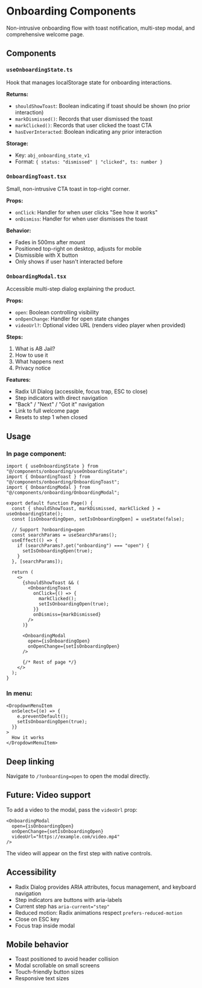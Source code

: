 # Onboarding Components

Non-intrusive onboarding flow with toast notification, multi-step modal, and comprehensive welcome page.

## Components

### `useOnboardingState.ts`
Hook that manages localStorage state for onboarding interactions.

**Returns:**
- `shouldShowToast`: Boolean indicating if toast should be shown (no prior interaction)
- `markDismissed()`: Records that user dismissed the toast
- `markClicked()`: Records that user clicked the toast CTA
- `hasEverInteracted`: Boolean indicating any prior interaction

**Storage:**
- Key: `abj_onboarding_state_v1`
- Format: `{ status: "dismissed" | "clicked", ts: number }`

### `OnboardingToast.tsx`
Small, non-intrusive CTA toast in top-right corner.

**Props:**
- `onClick`: Handler for when user clicks "See how it works"
- `onDismiss`: Handler for when user dismisses the toast

**Behavior:**
- Fades in 500ms after mount
- Positioned top-right on desktop, adjusts for mobile
- Dismissible with X button
- Only shows if user hasn't interacted before

### `OnboardingModal.tsx`
Accessible multi-step dialog explaining the product.

**Props:**
- `open`: Boolean controlling visibility
- `onOpenChange`: Handler for open state changes
- `videoUrl?`: Optional video URL (renders video player when provided)

**Steps:**
1. What is AB Jail?
2. How to use it
3. What happens next
4. Privacy notice

**Features:**
- Radix UI Dialog (accessible, focus trap, ESC to close)
- Step indicators with direct navigation
- "Back" / "Next" / "Got it" navigation
- Link to full welcome page
- Resets to step 1 when closed

## Usage

### In page component:

```tsx
import { useOnboardingState } from "@/components/onboarding/useOnboardingState";
import { OnboardingToast } from "@/components/onboarding/OnboardingToast";
import { OnboardingModal } from "@/components/onboarding/OnboardingModal";

export default function Page() {
  const { shouldShowToast, markDismissed, markClicked } = useOnboardingState();
  const [isOnboardingOpen, setIsOnboardingOpen] = useState(false);

  // Support ?onboarding=open
  const searchParams = useSearchParams();
  useEffect(() => {
    if (searchParams?.get("onboarding") === "open") {
      setIsOnboardingOpen(true);
    }
  }, [searchParams]);

  return (
    <>
      {shouldShowToast && (
        <OnboardingToast
          onClick={() => {
            markClicked();
            setIsOnboardingOpen(true);
          }}
          onDismiss={markDismissed}
        />
      )}

      <OnboardingModal
        open={isOnboardingOpen}
        onOpenChange={setIsOnboardingOpen}
      />

      {/* Rest of page */}
    </>
  );
}
```

### In menu:

```tsx
<DropdownMenuItem
  onSelect={(e) => {
    e.preventDefault();
    setIsOnboardingOpen(true);
  }}
>
  How it works
</DropdownMenuItem>
```

## Deep linking

Navigate to `/?onboarding=open` to open the modal directly.

## Future: Video support

To add a video to the modal, pass the `videoUrl` prop:

```tsx
<OnboardingModal
  open={isOnboardingOpen}
  onOpenChange={setIsOnboardingOpen}
  videoUrl="https://example.com/video.mp4"
/>
```

The video will appear on the first step with native controls.

## Accessibility

- Radix Dialog provides ARIA attributes, focus management, and keyboard navigation
- Step indicators are buttons with aria-labels
- Current step has `aria-current="step"`
- Reduced motion: Radix animations respect `prefers-reduced-motion`
- Close on ESC key
- Focus trap inside modal

## Mobile behavior

- Toast positioned to avoid header collision
- Modal scrollable on small screens
- Touch-friendly button sizes
- Responsive text sizes

